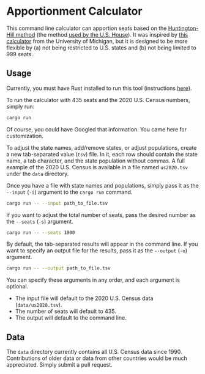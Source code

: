 # Apportionment Calculator

This command line calculator can apportion seats based on the [Huntington-Hill method](https://en.wikipedia.org/wiki/Huntington%E2%80%93Hill_method)
(the method [used by the U.S. House](https://en.wikipedia.org/wiki/United_States_congressional_apportionment#The_method_of_equal_proportions)).
It was inspired by [this calculator](https://isr.umich.edu/apportionment-calculator-for-us-census/) from the University
of Michigan, but it is designed to be more flexible by (a) not being restricted to U.S. states and (b) not being limited
to 999 seats.

## Usage

Currently, you must have Rust installed to run this tool (instructions [here](https://www.rust-lang.org/tools/install)).

To run the calculator with 435 seats and the 2020 U.S. Census numbers, simply run:

```bash
cargo run
```

Of course, you could have Googled that information. You came here for customization.

To adjust the state names, add/remove states, or adjust populations, create a new tab-separated value (`tsv`) file. In it,
each row should contain the state name, a tab character, and the state population without commas. A full example of the
2020 U.S. Census is available in a file named `us2020.tsv` under the `data` directory.

Once you have a file with state names and populations, simply pass it as the `--input` (`-i`) argument to the `cargo run` command.

```bash
cargo run -- --input path_to_file.tsv
```

If you want to adjust the total number of seats, pass the desired number as the `--seats` (`-s`) argument.

```bash
cargo run -- --seats 1000
```

By default, the tab-separated results will appear in the command line.
If you want to specify an output file for the results, pass it as the `--output` (`-o`) argument.

```bash
cargo run -- --output path_to_file.tsv
```

You can specify these arguments in any order, and each argument is optional.
- The input file will default to the 2020 U.S. Census data (`data/us2020.tsv`).
- The number of seats will default to 435.
- The output will default to the command line.

## Data

The `data` directory currently contains all U.S. Census data since 1990.
Contributions of older data or data from other countries would be much appreciated. Simply submit a pull request.
